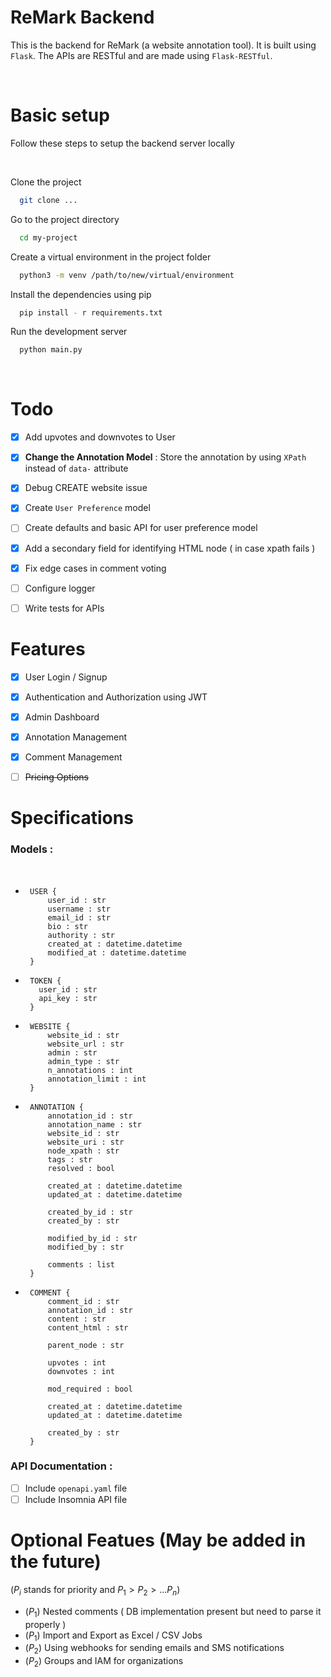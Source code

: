 # ReMark Backend

This is the backend for ReMark (a website annotation tool). It is built using `Flask`. The APIs are RESTful and are made using `Flask-RESTful`.

<br>

# Basic setup

Follow these steps to setup the backend server locally

<br>

Clone the project
```bash
  git clone ...
```

Go to the project directory
```bash
  cd my-project
```

Create a virtual environment in the project folder

```bash
  python3 -m venv /path/to/new/virtual/environment
```

Install the dependencies using pip
```bash
  pip install - r requirements.txt
```

Run the development server 
```bash
  python main.py
```

<br>

# Todo

- [x] Add upvotes and downvotes to User
- [x] **Change the Annotation Model** : Store the annotation by using `XPath` instead of `data-` attribute
- [x] Debug CREATE website issue
- [x] Create `User Preference` model
- [ ] Create defaults and basic API for user preference model
- [x] Add a secondary field for identifying HTML node ( in case xpath fails )
- [x] Fix edge cases in comment voting

- [ ] Configure logger
- [ ] Write tests for APIs

# Features 

- [x] User Login / Signup
- [x] Authentication and Authorization using JWT
- [x] Admin Dashboard
- [x] Annotation Management
- [x] Comment Management
- [ ] ~~Pricing Options~~


# Specifications

### Models :

<br>

-  ```
    USER {
        user_id : str
        username : str
        email_id : str
        bio : str
        authority : str
        created_at : datetime.datetime
        modified_at : datetime.datetime
    }
    ```
-  ```
    TOKEN {
      user_id : str
      api_key : str
    }
    ```

-  ```
    WEBSITE {
        website_id : str
        website_url : str
        admin : str
        admin_type : str
        n_annotations : int
        annotation_limit : int
    }
   ```
-  ```
    ANNOTATION {
        annotation_id : str
        annotation_name : str
        website_id : str    
        website_uri : str 
        node_xpath : str 
        tags : str 
        resolved : bool

        created_at : datetime.datetime
        updated_at : datetime.datetime

        created_by_id : str
        created_by : str
        
        modified_by_id : str
        modified_by : str
        
        comments : list
    }
    ```
-  ```
    COMMENT {
        comment_id : str
        annotation_id : str
        content : str
        content_html : str

        parent_node : str

        upvotes : int
        downvotes : int
        
        mod_required : bool
        
        created_at : datetime.datetime
        updated_at : datetime.datetime

        created_by : str
    }
    ```

### API Documentation :

- [ ] Include `openapi.yaml` file
- [ ] Include Insomnia API file

# Optional Featues (May be added in the future)

($P_i$ stands for priority and $P_1 > P_2 > ... P_n$)


- ($P_1$) Nested comments ( DB implementation present but need to parse it properly )
- ($P_1$) Import and Export as Excel / CSV Jobs
- ($P_2$) Using webhooks for sending emails and SMS notifications
- ($P_2$) Groups and IAM for organizations

